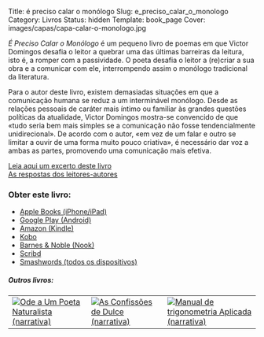Title: é preciso calar o monólogo
Slug: e_preciso_calar_o_monologo
Category: Livros
Status: hidden
Template: book_page
Cover: images/capas/capa-calar-o-monologo.jpg

*É Preciso Calar o Monólogo* é um pequeno livro de poemas em que Victor Domingos desafia o leitor a quebrar uma das últimas barreiras da leitura, isto é, a romper com a passividade. O poeta desafia o leitor a (re)criar a sua obra e a comunicar com ele, interrompendo assim o monólogo tradicional da literatura. 

Para o autor deste livro, existem demasiadas situações em que a comunicação humana se reduz a um interminável monólogo. Desde as relações pessoais de caráter mais íntimo ou familiar às grandes questões políticas da atualidade, Victor Domingos mostra-se convencido de que «tudo seria bem mais simples se a comunicação não fosse tendencialmente unidirecional». De acordo com o autor, «em vez de um falar e outro se limitar a ouvir de uma forma muito pouco criativa», é necessário dar voz a ambas as partes, promovendo uma comunicação mais efetiva. 


[Leia aqui um excerto deste livro]({filename}/artigos/2012/2012-03-09_excerto-poema-calar-o-monologo.md)  
[As respostas dos leitores-autores]({filename}/paginas/livros/respostas.md)


### Obter este livro:

- [Apple Books (iPhone/iPad)](http://itunes.apple.com/pt/book/id512480180)
- [Google Play (Android)](https://play.google.com/store/books/author?id=Victor%20Domingos)
- [Amazon (Kindle)](http://www.amazon.com/dp/B007MUXYLI)
- [Kobo](http://www.kobobooks.com/ebook/%C3%89-Preciso-Calar-o-Mon%C3%B3logo/book-pgpY2K3_-0CJVNyG4__9Qw/page1.html?s=8p6dLHok8kGzFMvJnBfeoQ&r=2)
- [Barnes & Noble (Nook)](http://www.barnesandnoble.com/w/preciso-calar-o-mon-logo-victor-domingos/1109677050?ean=2940033077991&itm=1&usri=victor+domingos)
- [Scribd](http://pt.scribd.com/book/193769201/E-Preciso-Calar-o-Monologo)
- [Smashwords (todos os dispositivos)](http://www.smashwords.com/books/view/136180#longdescr?ref=victordomingos)


<div class="related_books">
<h5 class="related_articles_header">Outros livros:</h5>
<table>
  <tr>
    <td>
      <a href="ode_a_um_poeta_naturalista.html"><img class="other_book book_cover" src="../images/capas/capa-ode-360.jpg" alt="Ode a Um Poeta Naturalista (narrativa)"></a>
    </td>
    <td>
        <a href="as_confissoes_de_dulce.html"><img class="other_book book_cover" src="../images/capas/capa-dulce-360.jpg" alt="As Confissões de Dulce (narrativa)"></a>
    </td>
    <td>
        <a href="manual_de_trigonometria_aplicada.html"><img class="other_book book_cover" src="../images/capas/capa-manual-360.jpg" alt="Manual de trigonometria Aplicada (narrativa)"></a>
    </td>
  </tr>
        
</table>
</div>
